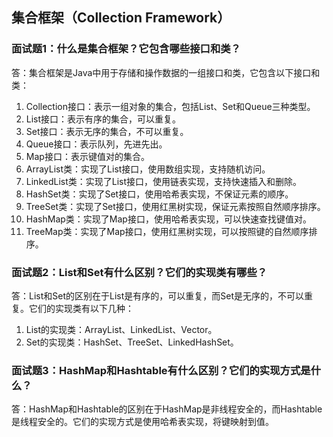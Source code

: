 ## 集合框架（Collection Framework）

### 面试题1：什么是集合框架？它包含哪些接口和类？

答：集合框架是Java中用于存储和操作数据的一组接口和类，它包含以下接口和类：

1. Collection接口：表示一组对象的集合，包括List、Set和Queue三种类型。
2. List接口：表示有序的集合，可以重复。
3. Set接口：表示无序的集合，不可以重复。
4. Queue接口：表示队列，先进先出。
5. Map接口：表示键值对的集合。
6. ArrayList类：实现了List接口，使用数组实现，支持随机访问。
7. LinkedList类：实现了List接口，使用链表实现，支持快速插入和删除。
8. HashSet类：实现了Set接口，使用哈希表实现，不保证元素的顺序。
9. TreeSet类：实现了Set接口，使用红黑树实现，保证元素按照自然顺序排序。
10. HashMap类：实现了Map接口，使用哈希表实现，可以快速查找键值对。
11. TreeMap类：实现了Map接口，使用红黑树实现，可以按照键的自然顺序排序。

### 面试题2：List和Set有什么区别？它们的实现类有哪些？

答：List和Set的区别在于List是有序的，可以重复，而Set是无序的，不可以重复。它们的实现类有以下几种：

1. List的实现类：ArrayList、LinkedList、Vector。
2. Set的实现类：HashSet、TreeSet、LinkedHashSet。

### 面试题3：HashMap和Hashtable有什么区别？它们的实现方式是什么？

答：HashMap和Hashtable的区别在于HashMap是非线程安全的，而Hashtable是线程安全的。它们的实现方式是使用哈希表实现，将键映射到值。